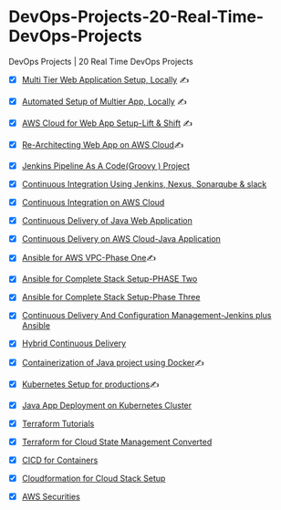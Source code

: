 # DevOps-Projects-20-Real-Time-DevOps-Projects
DevOps Projects | 20 Real Time DevOps Projects


- [x] [Multi Tier Web Application Setup, Locally](https://github.com/colossus06/Devops-Projects-1-Multitier-Web-App-Local) :writing_hand:

- [x] [Automated Setup of Multier App, Locally](https://github.com/colossus06/Devops-Projects-2-Multitier-Web-App-Local-Automated) :writing_hand:

- [x] [AWS Cloud for Web App Setup-Lift & Shift](https://github.com/colossus06/Devops-Projects-AWS-Lift-and-Shift-) :writing_hand:

- [x] [Re-Architecting Web App on AWS Cloud](https://github.com/colossus06/Devops-Project-4-Rearchitecting-Webapp):writing_hand:

- [x] [Jenkins Pipeline As A Code(Groovy ) Project]()

- [x] [Continuous Integration Using Jenkins, Nexus, Sonarqube &
slack]()

- [x] [Continuous Integration on AWS Cloud]()

- [x] [Continuous Delivery of Java Web Application]()

- [x] [Continuous Delivery on AWS Cloud-Java Application]()

- [x] [Ansible for AWS VPC-Phase One](https://github.com/colossus06/Devops-Projects-Ansible-for-AWS-VPC):writing_hand:

- [x] [Ansible for Complete Stack Setup-PHASE Two]()

- [x] [Ansible for Complete Stack Setup-Phase Three]()

- [x] [Continuous Delivery And Configuration Management-Jenkins
plus Ansible]()

- [x] [Hybrid Continuous Delivery]()

- [x] [Containerization of Java project using Docker](https://github.com/colossus06/Devops-Projects-Containerize-Java-Web-App):writing_hand:

- [x] [Kubernetes Setup for productions](https://github.com/colossus06/16-Kubernetes-Setup-for-productions):writing_hand:

- [x] [Java App Deployment on Kubernetes Cluster]()

- [x] [Terraform Tutorials]()

- [x] [Terraform for Cloud State Management Converted]()

- [x] [CICD for Containers]()

- [x] [Cloudformation for Cloud Stack Setup]()

- [x] [AWS Securities]()

